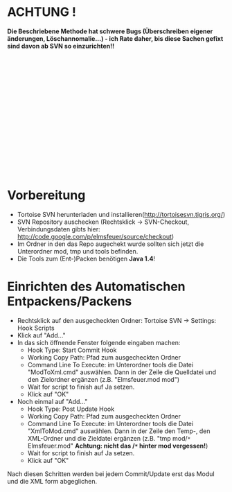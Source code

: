 # ACHTUNG ! #

**Die Beschriebene Methode hat schwere Bugs (Überschreiben eigener änderungen, Löschannomalie...) - ich Rate daher, bis diese Sachen gefixt sind davon ab SVN so einzurichten!!**

```




















```

# Vorbereitung #

  * Tortoise SVN herunterladen und installieren(http://tortoisesvn.tigris.org/)
  * SVN Repository auschecken (Rechtsklick -> SVN-Checkout, Verbindungsdaten gibts hier: http://code.google.com/p/elmsfeuer/source/checkout)
  * Im Ordner in den das Repo augechekt wurde sollten sich jetzt die Unterordner mod, tmp und tools befinden.
  * Die Tools zum (Ent-)Packen benötigen **Java 1.4**!

# Einrichten des Automatischen Entpackens/Packens #

  * Rechtsklick auf den ausgecheckten Ordner: Tortoise SVN -> Settings: Hook Scripts
  * Klick auf "Add..."
  * In das sich öffnende Fenster folgende eingaben machen:
    * Hook Type: Start Commit Hook
    * Working Copy Path: Pfad zum ausgecheckten Ordner
    * Command Line To Execute: im Unterordner tools die Datei "ModToXml.cmd" auswählen. Dann in der Zeile die Quelldatei und den Zielordner ergänzen (z.B. "Elmsfeuer.mod mod")
    * Wait for script to finish auf Ja setzen.
    * Klick auf "OK"
  * Noch einmal auf "Add..."
    * Hook Type: Post Update Hook
    * Working Copy Path: Pfad zum ausgecheckten Ordner
    * Command Line To Execute: im Unterordner tools die Datei "XmlToMod.cmd" auswählen. Dann in der Zeile den Temp-, den XML-Ordner und die Zieldatei ergänzen (z.B. "tmp mod/`*` Elmsfeuer.mod" **Achtung: nicht das /`*` hinter mod vergessen!**)
    * Wait for script to finish auf Ja setzen.
    * Klick auf "OK"

Nach diesen Schritten werden bei jedem Commit/Update erst das Modul und die XML form abgeglichen.